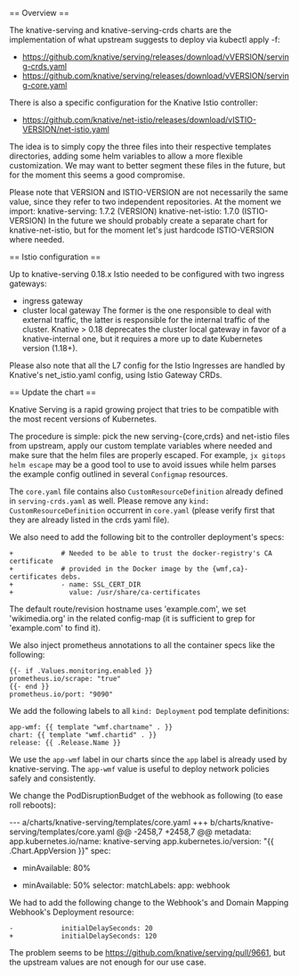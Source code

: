 == Overview ==

The knative-serving and knative-serving-crds charts are the implementation of
what upstream suggests to deploy via kubectl apply -f:
- https://github.com/knative/serving/releases/download/vVERSION/serving-crds.yaml
- https://github.com/knative/serving/releases/download/vVERSION/serving-core.yaml

There is also a specific configuration for the Knative Istio controller:
- https://github.com/knative/net-istio/releases/download/vISTIO-VERSION/net-istio.yaml

The idea is to simply copy the three files into their respective templates directories,
adding some helm variables to allow a more flexible customization.
We may want to better segment these files in the future, but for the moment this
seems a good compromise.

Please note that VERSION and ISTIO-VERSION are not necessarily the same value,
since they refer to two independent repositories. At the moment we import:
knative-serving: 1.7.2 (VERSION)
knative-net-istio: 1.7.0 (ISTIO-VERSION)
In the future we should probably create a separate chart for knative-net-istio,
but for the moment let's just hardcode ISTIO-VERSION where needed.

== Istio configuration ==

Up to knative-serving 0.18.x Istio needed to be configured with two ingress
gateways:
- ingress gateway
- cluster local gateway
The former is the one responsible to deal with external traffic, the latter
is responsible for the internal traffic of the cluster. Knative > 0.18
deprecates the cluster local gateway in favor of a knative-internal one,
but it requires a more up to date Kubernetes version (1.18+).

Please also note that all the L7 config for the Istio Ingresses are handled
by Knative's net_istio.yaml config, using Istio Gateway CRDs.

== Update the chart ==

Knative Serving is a rapid growing project that tries to be compatible with
the most recent versions of Kubernetes.

The procedure is simple: pick the new serving-{core,crds} and net-istio files
from upstream, apply our custom template variables where needed and make sure
that the helm files are properly escaped. For example, `jx gitops helm escape`
may be a good tool to use to avoid issues while helm parses the example
config outlined in several `Configmap` resources.

The `core.yaml` file contains also `CustomResourceDefinition` already defined
in `serving-crds.yaml` as well. Please remove any
`kind: CustomResourceDefinition` occurrent in `core.yaml` (please verify first
that they are already listed in the crds yaml file).

We also need to add the following bit to the controller deployment's specs:
```
+            # Needed to be able to trust the docker-registry's CA certificate
+            # provided in the Docker image by the {wmf,ca}-certificates debs.
+            - name: SSL_CERT_DIR
+              value: /usr/share/ca-certificates
```
The default route/revision hostname uses 'example.com', we set 'wikimedia.org'
in the related config-map (it is sufficient to grep for 'example.com' to find it).

We also inject prometheus annotations to all the container specs like the following:
```
{{- if .Values.monitoring.enabled }}
prometheus.io/scrape: "true"
{{- end }}
prometheus.io/port: "9090"
```

We add the following labels to all `kind: Deployment` pod template definitions:
```
app-wmf: {{ template "wmf.chartname" . }}
chart: {{ template "wmf.chartid" . }}
release: {{ .Release.Name }}
```
We use the `app-wmf` label in our charts since the `app` label is already used
by knative-serving. The `app-wmf` value is useful to deploy network policies
safely and consistently.

We change the PodDisruptionBudget of the webhook as following (to ease roll reboots):

--- a/charts/knative-serving/templates/core.yaml
+++ b/charts/knative-serving/templates/core.yaml
@@ -2458,7 +2458,7 @@ metadata:
     app.kubernetes.io/name: knative-serving
     app.kubernetes.io/version: "{{ .Chart.AppVersion }}"
 spec:
-  minAvailable: 80%
+  minAvailable: 50%
   selector:
     matchLabels:
       app: webhook


We had to add the following change to the Webhook's and Domain Mapping Webhook's
Deployment resource:
```
-            initialDelaySeconds: 20
+            initialDelaySeconds: 120
```
The problem seems to be https://github.com/knative/serving/pull/9661, but
the upstream values are not enough for our use case.

